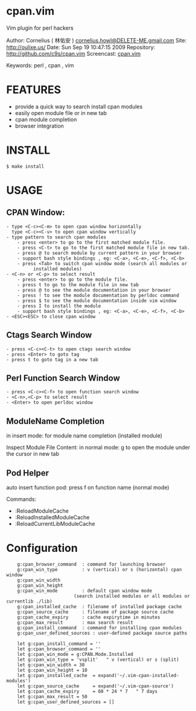 cpan.vim
========
Vim plugin for perl hackers

Author:      Cornelius ( 林佑安 ) <cornelius.howl@DELETE-ME.gmail.com>
Site:        http://oulixe.us/
Date:        Sun Sep 19 10:47:15 2009
Repository:  http://github.com/c9s/cpan.vim
Screencast:  [cpan.vim](http://www.youtube.com/watch?v=erF0NWUIbr4)

Keywords: perl , cpan , vim

FEATURES
========
   * provide a quick way to search install cpan modules
   * easily open module file or in new tab
   * cpan module completion
   * browser integration


INSTALL
=========

    $ make install 

USAGE
=========

CPAN Window:
------------
    - type <C-c><C-m> to open cpan window horizontally
      type <C-c><C-v> to open cpan window vertically
    - type pattern to search cpan modules
        - press <enter> to go to the first matched module file.
        - press <C-t> to go to the first matched module file in new tab.
        - press @ to search module by current pattern in your browser
        - support bash style bindings , eg: <C-a>, <C-e>, <C-f>, <C-b>
        - press <Tab> to switch cpan window mode (search all modules or
              installed modules)
    - <C-n> or <C-p> to select result
        - press <enter> to go to the module file.
        - press t to go to the module file in new tab
        - press @ to see the module documentation in your browser
        - press ! to see the module documentation by perldoc command
        - press $ to see the module documentation inside vim window
        - press I to install the module
        - support bash style bindings , eg: <C-a>, <C-e>, <C-f>, <C-b>
    - <ESC><ESC> to close cpan window

Ctags Search Window
---------------------
    - press <C-c><C-t> to open ctags search window
    - press <Enter> to goto tag
    - press t to goto tag in a new tab

Perl Function Search Window
-----------------------
    - press <C-c><C-f> to open function search window
    - <C-n>,<C-p> to select result 
    - <Enter> to open perldoc window

ModuleName Completion
----------------------
in insert mode: <Ctrl-x><Ctrl-m> for module name completion (installed module)

Inspect Module File Content:
       in normal mode: <Ctrl-c>g to open the module under the cursor in new
       tab

Pod Helper
----------
auto insert function pod: press <C-c><C-p>f on function name (normal mode)

Commands:

   - :ReloadModuleCache           
   - :ReloadInstalledModuleCache 
   - :ReloadCurrentLibModuleCache 

Configuration
==============

        g:cpan_browser_command  : command for launching browser
        g:cpan_win_type         : v (vertical) or s (horizontal) cpan window
        g:cpan_win_width     
        g:cpan_win_height     
        g:cpan_win_mode         : default cpan window mode 
                             (search installed modules or all modules or currentlib ./lib)
        g:cpan_installed_cache  : filename of installed package cache
        g:cpan_source_cache     : filename of package source cache
        g:cpan_cache_expiry     : cache expirytime in minutes
        g:cpan_max_result       : max search result
        g:cpan_install_command  : command for installing cpan modules
        g:cpan_user_defined_sources : user-defined package source paths

        let g:cpan_install_command = ''
        let g:cpan_browser_command = ''
        let g:cpan_win_mode = g:CPAN.Mode.Installed
        let g:cpan_win_type = 'vsplit'   " v (vertical) or s (split)
        let g:cpan_win_width = 30
        let g:cpan_win_height = 10
        let g:cpan_installed_cache  = expand('~/.vim-cpan-installed-modules')
        let g:cpan_source_cache     = expand('~/.vim-cpan-source')
        let g:cpan_cache_expiry     = 60 * 24 * 7   " 7 days
        let g:cpan_max_result = 50
        let g:cpan_user_defined_sources = []



